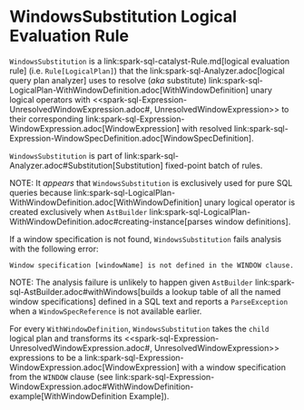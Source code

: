 # WindowsSubstitution Logical Evaluation Rule

`WindowsSubstitution` is a link:spark-sql-catalyst-Rule.md[logical evaluation rule] (i.e. `Rule[LogicalPlan]`) that the link:spark-sql-Analyzer.adoc[logical query plan analyzer] uses to resolve (_aka_ substitute) link:spark-sql-LogicalPlan-WithWindowDefinition.adoc[WithWindowDefinition] unary logical operators with <<spark-sql-Expression-UnresolvedWindowExpression.adoc#, UnresolvedWindowExpression>> to their corresponding link:spark-sql-Expression-WindowExpression.adoc[WindowExpression] with resolved link:spark-sql-Expression-WindowSpecDefinition.adoc[WindowSpecDefinition].

`WindowsSubstitution` is part of link:spark-sql-Analyzer.adoc#Substitution[Substitution] fixed-point batch of rules.

NOTE: It _appears_ that `WindowsSubstitution` is exclusively used for pure SQL queries because link:spark-sql-LogicalPlan-WithWindowDefinition.adoc[WithWindowDefinition] unary logical operator is created exclusively when `AstBuilder` link:spark-sql-LogicalPlan-WithWindowDefinition.adoc#creating-instance[parses window definitions].

If a window specification is not found, `WindowsSubstitution` fails analysis with the following error:

```
Window specification [windowName] is not defined in the WINDOW clause.
```

NOTE: The analysis failure is unlikely to happen given `AstBuilder` link:spark-sql-AstBuilder.adoc#withWindows[builds a lookup table of all the named window specifications] defined in a SQL text and reports a `ParseException` when a `WindowSpecReference` is not available earlier.

For every `WithWindowDefinition`, `WindowsSubstitution` takes the `child` logical plan and transforms its <<spark-sql-Expression-UnresolvedWindowExpression.adoc#, UnresolvedWindowExpression>> expressions to be a link:spark-sql-Expression-WindowExpression.adoc[WindowExpression] with a window specification from the `WINDOW` clause (see link:spark-sql-Expression-WindowExpression.adoc#WithWindowDefinition-example[WithWindowDefinition Example]).
